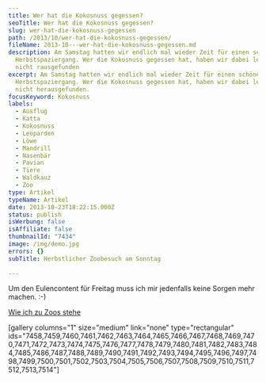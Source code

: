 ```yaml
---
title: Wer hat die Kokosnuss gegessen?
seoTitle: Wer hat die Kokosnuss gegessen?
slug: wer-hat-die-kokosnuss-gegessen
path: /2013/10/wer-hat-die-kokosnuss-gegessen/
fileName: 2013-10---wer-hat-die-kokosnuss-gegessen.md
description: Am Samstag hatten wir endlich mal wieder Zeit für einen schönen
  Herbstspaziergang. Wer die Kokosnuss gegessen hat, haben wir dabei leider
  nicht rausgefunden
excerpt: Am Samstag hatten wir endlich mal wieder Zeit für einen schönen
  Herbstspaziergang. Wer die Kokosnuss gegessen hat, haben wir dabei leider
  nicht herausgefunden.
focusKeyword: Kokosnuss
labels:
  - Ausflug
  - Katta
  - Kokosnuss
  - Leoparden
  - Löwe
  - Mandrill
  - Nasenbär
  - Pavian
  - Tiere
  - Waldkauz
  - Zoo
type: Artikel
typeName: Artikel
date: 2013-10-23T18:22:15.000Z
status: publish
isWerbung: false
isAffiliate: false
thumbnailId: "7434"
image: /img/demo.jpg
errors: {}
subTitle: Herbstlicher Zoobesuch am Sonntag
  
---
```


Um den Eulencontent für Freitag muss ich mir jedenfalls keine Sorgen mehr
machen. :-)

[Wie ich zu Zoos stehe](/2015/04/wie-ich-zu-zoos-stehe/)

[gallery columns="1" size="medium" link="none" type="rectangular"
ids="7458,7459,7460,7461,7462,7463,7464,7465,7466,7467,7468,7469,7470,7471,7472,7473,7474,7475,7476,7477,7478,7479,7480,7481,7482,7483,7484,7485,7486,7487,7488,7489,7490,7491,7492,7493,7494,7495,7496,7497,7498,7499,7500,7501,7502,7503,7504,7505,7506,7507,7508,7509,7510,7511,7512,7513,7514"]

  